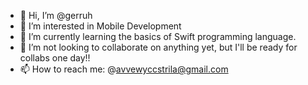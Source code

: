 - 👋 Hi, I’m @gerruh
- 👀 I’m interested in Mobile Development
- 🌱 I’m currently learning the basics of Swift programming language.
- 💞️ I’m not looking to collaborate on anything yet, but I'll be ready for collabs one day!!
- 📫 How to reach me: @avvewyccstrila@gmail.com

<!---
gerruh/gerruh is a ✨ special ✨ repository because its `README.md` (this file) appears on your GitHub profile.
You can click the Preview link to take a look at your changes.
--->

